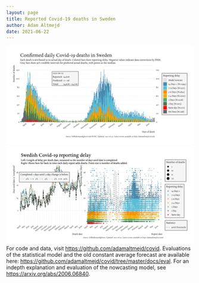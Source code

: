 ```yaml
---
layout: page
title: Reported Covid-19 deaths in Sweden
author: Adam Altmejd
date: 2021-06-22
---
```


![Graph of Swedish Covid-19 deaths with reporting delay.](deaths_lag_sweden_2021-06-22.png "Swedish Covid-19 deaths.")
![Graph of Swedish Covid-19 reporting delay in daily deaths.](lag_trend_sweden_2021-06-22.png "Trend in Swedish Covid-19 mortality reporting delay.")
For code and data, visit <https://github.com/adamaltmejd/covid>.
Evaluations of the statistical model and the old constant average forecast are available here: <https://github.com/adamaltmejd/covid/tree/master/docs/eval>.
For an indepth explanation and evaluation of the nowcasting model, see <https://arxiv.org/abs/2006.06840>.
